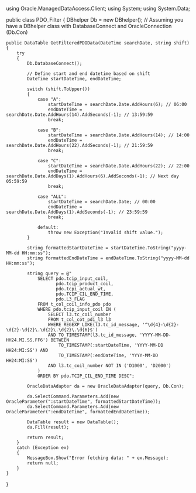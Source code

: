 using Oracle.ManagedDataAccess.Client;
using System;
using System.Data;

public class PDO_Filter
{
    DBhelper Db = new DBhelper();  // Assuming you have a DBhelper class with DatabaseConnect and OracleConnection (Db.Con)

    public DataTable GetFilteredPDOData(DateTime searchDate, string shift)
    {
        try
        {
            Db.DatabaseConnect();

            // Define start and end datetime based on shift
            DateTime startDateTime, endDateTime;

            switch (shift.ToUpper())
            {
                case "A":
                    startDateTime = searchDate.Date.AddHours(6); // 06:00
                    endDateTime = searchDate.Date.AddHours(14).AddSeconds(-1); // 13:59:59
                    break;

                case "B":
                    startDateTime = searchDate.Date.AddHours(14); // 14:00
                    endDateTime = searchDate.Date.AddHours(22).AddSeconds(-1); // 21:59:59
                    break;

                case "C":
                    startDateTime = searchDate.Date.AddHours(22); // 22:00
                    endDateTime = searchDate.Date.AddDays(1).AddHours(6).AddSeconds(-1); // Next day 05:59:59
                    break;

                case "ALL":
                    startDateTime = searchDate.Date; // 00:00
                    endDateTime = searchDate.Date.AddDays(1).AddSeconds(-1); // 23:59:59
                    break;

                default:
                    throw new Exception("Invalid shift value.");
            }

            string formattedStartDateTime = startDateTime.ToString("yyyy-MM-dd HH:mm:ss");
            string formattedEndDateTime = endDateTime.ToString("yyyy-MM-dd HH:mm:ss");

            string query = @"
                SELECT pdo.tcip_input_coil, 
                       pdo.tcip_product_coil, 
                       pdo.tcpi_actual_wt, 
                       pdo.TCIP_CIL_END_TIME, 
                       pdo.L3_FLAG
                FROM t_col_coil_info_pdo pdo
                WHERE pdo.tcip_input_coil IN (
                    SELECT l3.tc_coil_number
                    FROM t_col_cot_pdi_l3 l3
                    WHERE REGEXP_LIKE(l3.tc_id_message, '^\d{4}-\d{2}-\d{2}-\d{2}\.\d{2}\.\d{2}\.\d{6}$')
                    AND TO_TIMESTAMP(l3.tc_id_message, 'YYYY-MM-DD-HH24.MI.SS.FF6') BETWEEN 
                        TO_TIMESTAMP(:startDateTime, 'YYYY-MM-DD HH24:MI:SS') AND 
                        TO_TIMESTAMP(:endDateTime, 'YYYY-MM-DD HH24:MI:SS')
                    AND l3.tc_coil_number NOT IN ('D1000', 'D2000')
                )
                ORDER BY pdo.TCIP_CIL_END_TIME DESC";

            OracleDataAdapter da = new OracleDataAdapter(query, Db.Con);

            da.SelectCommand.Parameters.Add(new OracleParameter(":startDateTime", formattedStartDateTime));
            da.SelectCommand.Parameters.Add(new OracleParameter(":endDateTime", formattedEndDateTime));

            DataTable result = new DataTable();
            da.Fill(result);

            return result;
        }
        catch (Exception ex)
        {
            MessageBox.Show("Error fetching data: " + ex.Message);
            return null;
        }
    }
}